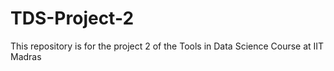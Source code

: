 # TDS-Project-2
This repository is for the project 2 of the Tools in Data Science Course at IIT Madras 
